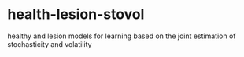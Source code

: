 # health-lesion-stovol
healthy and lesion models for learning based on the joint estimation of stochasticity and volatility
